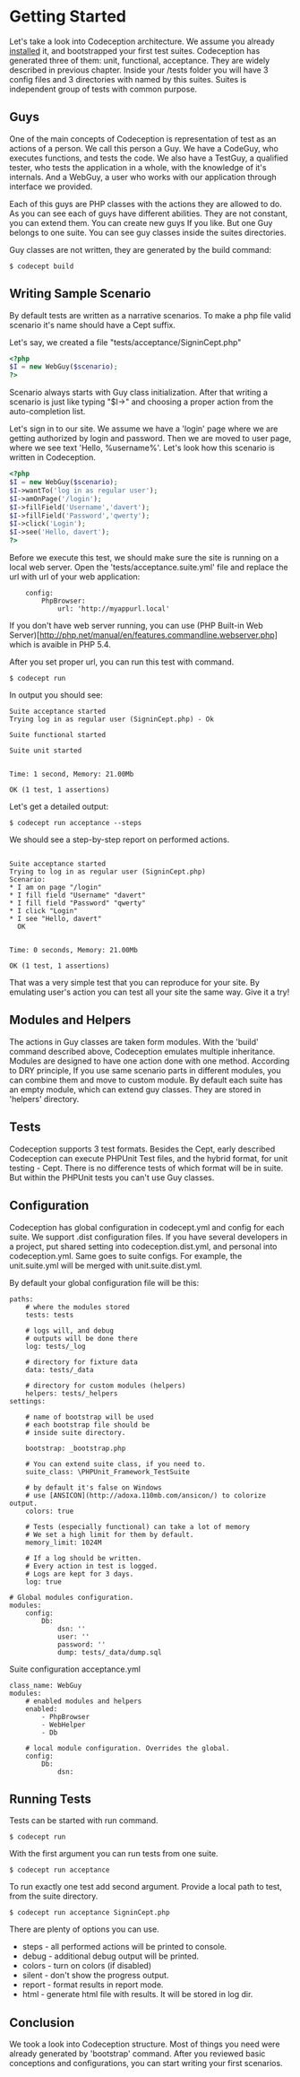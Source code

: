 # Getting Started

Let's take a look into Codeception architecture. We assume you already [installed](http://codeception.com/install) it, and bootstrapped your first test suites. Codeception has generated three of them: unit, functional, acceptance. They are widely described in previous chapter. Inside your /tests folder you will have 3 config files and 3 directories with named by this suites. Suites is independent group of tests with common purpose. 

## Guys

One of the main concepts of Codeception is representation of test as an actions of a person. We call this person a Guy. We have a CodeGuy, who executes functions, and tests the code. We also have a TestGuy, a qualified tester, who tests the application in a whole, with the knowledge of it's internals. And a WebGuy, a user who works with our application through interface we provided.

Each of this guys are PHP classes with the actions they are allowed to do. As you can see each of guys have different abilities. They are not constant, you can extend them. You can create new guys If you like. But one Guy belongs to one suite. You can see guy classes inside the suites directories.

Guy classes are not written, they are generated by the build command:

```
$ codecept build

```

## Writing Sample Scenario

By default tests are written as a narrative scenarios. To make a php file valid scenario it's name should have a Cept suffix. 

Let's say, we created a file "tests/acceptance/SigninCept.php"

``` php
<?php
$I = new WebGuy($scenario);
?>
```

Scenario always starts with Guy class initialization. After that writing a scenario is just like typing "$I->" and choosing a proper action from the auto-completion list.

Let's sign in to our site. We assume we have a 'login' page where we are getting authorized by login and password. Then we are moved to user page, where we see text 'Hello, %username%'. Let's look how this scenario is written in Codeception.

``` php
<?php
$I = new WebGuy($scenario);
$I->wantTo('log in as regular user');
$I->amOnPage('/login');
$I->fillField('Username','davert');
$I->fillField('Password','qwerty');
$I->click('Login');
$I->see('Hello, davert');
?>
```

Before we execute this test, we should make sure the site is running on a local web server. Open the 'tests/acceptance.suite.yml' file and replace the url with url of your web application:

```
    config:
        PhpBrowser:
            url: 'http://myappurl.local'
```

If you don't have web server running, you can use (PHP Built-in Web Server)[http://php.net/manual/en/features.commandline.webserver.php] which is avaible in PHP 5.4. 

After you set proper url, you can run this test with command.

``` 
$ codecept run
```

In output you should see: 

```
Suite acceptance started
Trying log in as regular user (SigninCept.php) - Ok

Suite functional started

Suite unit started


Time: 1 second, Memory: 21.00Mb

OK (1 test, 1 assertions)
```

Let's get a detailed output:

```
$ codecept run acceptance --steps
```

We should see a step-by-step report on performed actions.

```

Suite acceptance started
Trying to log in as regular user (SigninCept.php)
Scenario:
* I am on page "/login"
* I fill field "Username" "davert"
* I fill field "Password" "qwerty"
* I click "Login"
* I see "Hello, davert"
  OK


Time: 0 seconds, Memory: 21.00Mb

OK (1 test, 1 assertions)
```

That was a very simple test that you can reproduce for your site.
By emulating user's action you can test all your site the same way.
Give it a try!

## Modules and Helpers

The actions in Guy classes are taken form modules. With the 'build' command described above, Codeception emulates multiple inheritance. Modules are designed to have one action done with one method. According to DRY principle, If you use same scenario parts in different modules, you can combine them and move to custom module. By default each suite has an empty module, which can extend guy classes. They are stored in 'helpers' directory.

## Tests

Codeception supports 3 test formats. Besides the Cept, early described Codeception can execute PHPUnit Test files, and the hybrid format, for unit testing - Cept. There is no difference tests of which format will be in suite. But within the PHPUnit tests you can't use Guy classes. 

## Configuration

Codeception has global configuration in codecept.yml and config for each suite. We support .dist configuration files. If you have several developers in a project, put shared setting into codeception.dist.yml, and personal into codeception.yml. Same goes to suite configs. For example, the unit.suite.yml will be merged with unit.suite.dist.yml. 

By default your global configuration file will be this:

```
paths:
	# where the modules stored
    tests: tests

	# logs will, and debug 
	# outputs will be done there
    log: tests/_log

    # directory for fixture data    
    data: tests/_data

    # directory for custom modules (helpers)
    helpers: tests/_helpers
settings:

	# name of bootstrap will be used
	# each bootstrap file should be 
	# inside suite directory.

    bootstrap: _bootstrap.php

    # You can extend suite class, if you need to.
    suite_class: \PHPUnit_Framework_TestSuite

    # by default it's false on Windows
    # use [ANSICON](http://adoxa.110mb.com/ansicon/) to colorize output.
    colors: true

    # Tests (especially functional) can take a lot of memory
    # We set a high limit for them by default.
    memory_limit: 1024M

    # If a log should be written.
    # Every action in test is logged.
    # Logs are kept for 3 days.
    log: true

# Global modules configuration.    
modules:
    config:
        Db:
            dsn: ''
            user: ''
            password: ''
            dump: tests/_data/dump.sql

```

Suite configuration acceptance.yml

```
class_name: WebGuy
modules:
	# enabled modules and helpers
    enabled:
        - PhpBrowser
        - WebHelper
        - Db

	# local module configuration. Overrides the global.        
    config:
    	Db:
    		dsn:
```


## Running Tests

Tests can be started with run command.

```
$ codecept run
```

With the first argument you can run tests from one suite.

```
$ codecept run acceptance
```

To run exactly one test add second argument. Provide a local path to test, from the suite directory.

```
$ codecept run acceptance SigninCept.php

```

There are plenty of options you can use.

* steps - all performed actions will be printed to console.
* debug - additional debug output will be printed.
* colors - turn on colors (if disabled)
* silent - don't show the progress output.
* report - format results in report mode.
* html - generate html file with results. It will be stored in log dir.


## Conclusion

We took a look into Codeception structure. Most of things you need were already generated by 'bootstrap' command. After you reviewed basic conceptions and configurations, you can start writing your first scenarios. 